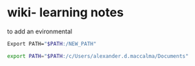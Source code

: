 # wiki- learning notes


to add an evironmental
```bash
Export PATH="$PATH:/NEW_PATH"

export PATH="$PATH:/c/Users/alexander.d.maccalma/Documents"
```
